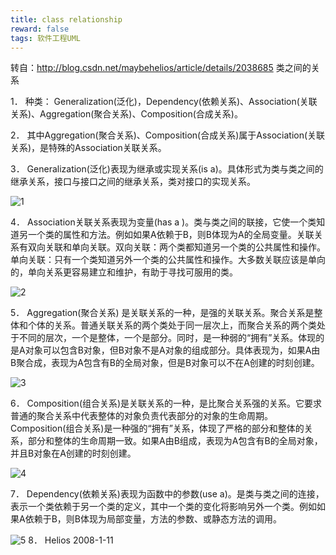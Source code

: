 ```yaml
---
title: class relationship
reward: false
tags: 软件工程UML
---
```

转自：http://blog.csdn.net/maybehelios/article/details/2038685
类之间的关系
<!--more-->
1． 种类： Generalization(泛化)，Dependency(依赖关系)、Association(关联关系)、Aggregation(聚合关系)、Composition(合成关系)。

2．  其中Aggregation(聚合关系)、Composition(合成关系)属于Association(关联关系)，是特殊的Association关联关系。

3．  Generalization(泛化)表现为继承或实现关系(is a)。具体形式为类与类之间的继承关系，接口与接口之间的继承关系，类对接口的实现关系。

![1](/res/post/class_relationship/1.JPG)

4．  Association关联关系表现为变量(has a )。类与类之间的联接，它使一个类知道另一个类的属性和方法。例如如果A依赖于B，则B体现为A的全局变量。关联关系有双向关联和单向关联。双向关联：两个类都知道另一个类的公共属性和操作。单向关联：只有一个类知道另外一个类的公共属性和操作。大多数关联应该是单向的，单向关系更容易建立和维护，有助于寻找可服用的类。

   

![2](/res/post/class_relationship/2.JPG)

5．  Aggregation(聚合关系) 是关联关系的一种，是强的关联关系。聚合关系是整体和个体的关系。普通关联关系的两个类处于同一层次上，而聚合关系的两个类处于不同的层次，一个是整体，一个是部分。同时，是一种弱的“拥有”关系。体现的是A对象可以包含B对象，但B对象不是A对象的组成部分。具体表现为，如果A由B聚合成，表现为A包含有B的全局对象，但是B对象可以不在A创建的时刻创建。

![3](/res/post/class_relationship/3.JPG)

 

6．  Composition(组合关系)是关联关系的一种，是比聚合关系强的关系。它要求普通的聚合关系中代表整体的对象负责代表部分的对象的生命周期。Composition(组合关系)是一种强的“拥有”关系，体现了严格的部分和整体的关系，部分和整体的生命周期一致。如果A由B组成，表现为A包含有B的全局对象，并且B对象在A创建的时刻创建。

![4](/res/post/class_relationship/4.JPG)

7．  Dependency(依赖关系)表现为函数中的参数(use a)。是类与类之间的连接，表示一个类依赖于另一个类的定义，其中一个类的变化将影响另外一个类。例如如果A依赖于B，则B体现为局部变量，方法的参数、或静态方法的调用。


![5](/res/post/class_relationship/5.JPG)
8．          Helios    2008-1-11